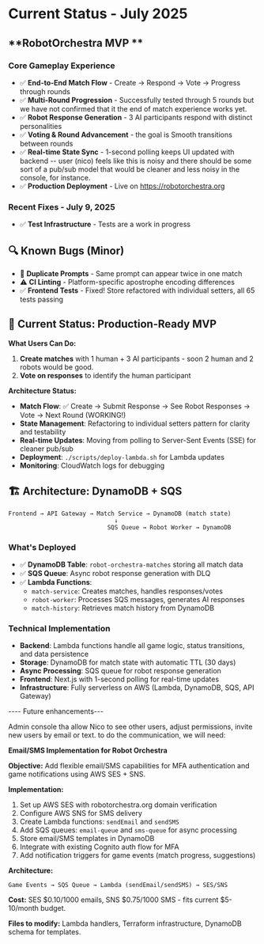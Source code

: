 # Current Status - July 2025

## **RobotOrchestra MVP **

### **Core Gameplay Experience**

- ✅ **End-to-End Match Flow** - Create → Respond → Vote → Progress through rounds
- ✅ **Multi-Round Progression** - Successfully tested through 5 rounds but we have not confirmed that it the end of match experience works yet.
- ✅ **Robot Response Generation** - 3 AI participants respond with distinct personalities
- ✅ **Voting & Round Advancement** - the goal is Smooth transitions between rounds
- ✅ **Real-time State Sync** - 1-second polling keeps UI updated with backend -- user (nico) feels like this is noisy and there should be some sort of a pub/sub model that would be cleaner and less noisy in the console, for instance.
- ✅ **Production Deployment** - Live on https://robotorchestra.org

### **Recent Fixes - July 9, 2025**

- ✅ **Test Infrastructure** - Tests are a work in progress

## 🔍 **Known Bugs (Minor)**

- 🐛 **Duplicate Prompts** - Same prompt can appear twice in one match
- ⚠️ **CI Linting** - Platform-specific apostrophe encoding differences
- ✅ **Frontend Tests** - Fixed! Store refactored with individual setters, all 65 tests passing

## 🎯 **Current Status: Production-Ready MVP**

**What Users Can Do:**

1. **Create matches** with 1 human + 3 AI participants - soon 2 human and 2 robots would be good.
2. **Vote on responses** to identify the human participant

**Architecture Status:**

- **Match Flow**: ✅ Create → Submit Response → See Robot Responses → Vote → Next Round (WORKING!)
- **State Management**: Refactoring to individual setters pattern for clarity and testability
- **Real-time Updates**: Moving from polling to Server-Sent Events (SSE) for cleaner pub/sub
- **Deployment**: `./scripts/deploy-lambda.sh` for Lambda updates
- **Monitoring**: CloudWatch logs for debugging

## 🏗️ **Architecture: DynamoDB + SQS**

```
Frontend → API Gateway → Match Service → DynamoDB (match state)
                              ↓
                            SQS Queue → Robot Worker → DynamoDB
```

### **What's Deployed**

- ✅ **DynamoDB Table**: `robot-orchestra-matches` storing all match data
- ✅ **SQS Queue**: Async robot response generation with DLQ
- ✅ **Lambda Functions**:
  - `match-service`: Creates matches, handles responses/votes
  - `robot-worker`: Processes SQS messages, generates AI responses
  - `match-history`: Retrieves match history from DynamoDB

### **Technical Implementation**

- **Backend**: Lambda functions handle all game logic, status transitions, and data persistence
- **Storage**: DynamoDB for match state with automatic TTL (30 days)
- **Async Processing**: SQS queue for robot response generation
- **Frontend**: Next.js with 1-second polling for real-time updates
- **Infrastructure**: Fully serverless on AWS (Lambda, DynamoDB, SQS, API Gateway)

---- Future enhancements---

Admin console tha allow Nico to see other users, adjust permissions, invite new users by email or text. to do the communication, we will need:

**Email/SMS Implementation for Robot Orchestra**

**Objective:** Add flexible email/SMS capabilities for MFA authentication and game notifications using AWS SES + SNS.

**Implementation:**

1. Set up AWS SES with robotorchestra.org domain verification
2. Configure AWS SNS for SMS delivery
3. Create Lambda functions: `sendEmail` and `sendSMS`
4. Add SQS queues: `email-queue` and `sms-queue` for async processing
5. Store email/SMS templates in DynamoDB
6. Integrate with existing Cognito auth flow for MFA
7. Add notification triggers for game events (match progress, suggestions)

**Architecture:**

```
Game Events → SQS Queue → Lambda (sendEmail/sendSMS) → SES/SNS
```

**Cost:** SES $0.10/1000 emails, SNS $0.75/1000 SMS - fits current $5-10/month budget.

**Files to modify:** Lambda handlers, Terraform infrastructure, DynamoDB schema for templates.
